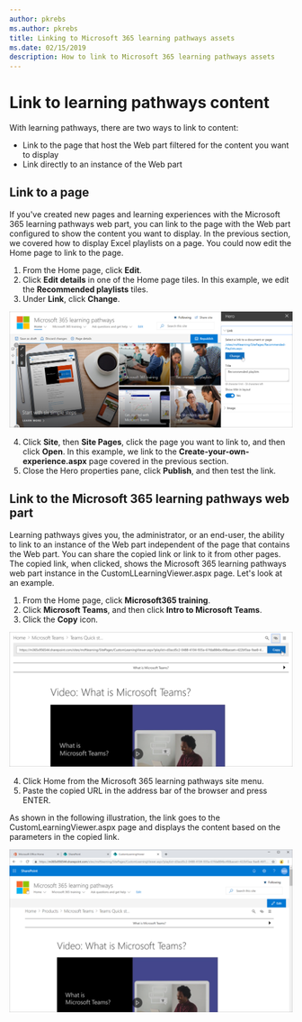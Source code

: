 ```yaml
---
author: pkrebs
ms.author: pkrebs
title: Linking to Microsoft 365 learning pathways assets
ms.date: 02/15/2019
description: How to link to Microsoft 365 learning pathways assets
---
```


# Link to learning pathways content

With learning pathways, there are two ways to link to content:

- Link to the page that host the Web part filtered for the content you want to display 
- Link directly to an instance of the Web part

## Link to a page

If you've created new pages and learning experiences with the Microsoft 365 learning pathways web part, you can link to the page with the Web part configured to show the content you want to display. In the previous section, we covered how to display Excel playlists on a page. You could now edit the Home page to link to the page. 

1. From the Home page, click **Edit**.
2. Click **Edit details** in one of the Home page tiles. In this example, we edit the **Recommended playlists** tiles.
3. Under **Link**, click **Change**.

![cg-linktopage.png](media/cg-linktopage.png)

4. Click **Site**, then **Site Pages**, click the page you want to link to, and then click **Open**. In this example, we link to the **Create-your-own-experience.aspx** page covered in the previous section.
5. Close the Hero properties pane, click **Publish**, and then test the link. 

## Link to the Microsoft 365 learning pathways web part
Learning pathways gives you, the administrator, or an end-user, the ability to link to an instance of the Web part independent of the page that contains the Web part. You can share the copied link or link to it from other pages. The copied link, when clicked, shows the Microsoft 365 learning pathways web part instance in the CustomLLearningViewer.aspx page. Let's look at an example. 

1. From the Home page, click **Microsoft365 training**.
2. Click **Microsoft Teams**, and then click **Intro to Microsoft Teams**.
3. Click the **Copy** icon.

![cg-linktowebpart.png](media/cg-linktowebpart.png)

4. Click Home from the Microsoft 365 learning pathways site menu.
5. Paste the copied URL in the address bar of the browser and press ENTER. 

As shown in the following illustration, the link goes to the CustomLearningViewer.aspx page and displays the content based on the parameters in the copied link. 

![cg-linktowebpartviewer.png](media/cg-linktowebpartviewer.png)

